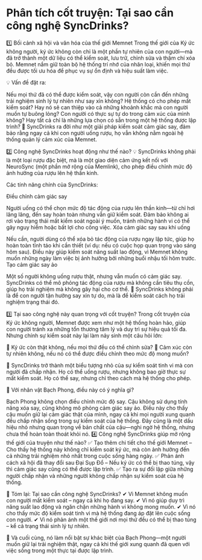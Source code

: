# Phân tích cốt truyện: Tại sao cần công nghệ SyncDrinks?

1️⃣ Bối cảnh xã hội và văn hóa của thế giới Memnet
Trong thế giới của Ký ức không người, ký ức không còn chỉ là một phần tự nhiên của con người—mà đã trở thành một dữ liệu có thể kiểm soát, lưu trữ, chỉnh sửa và thậm chí xóa bỏ. Memnet nắm giữ toàn bộ hệ thống trí nhớ của nhân loại, khiến mọi thứ đều được tối ưu hóa để phục vụ sự ổn định và hiệu suất làm việc.

💡 Vấn đề đặt ra:

Nếu mọi thứ đã có thể được kiểm soát, vậy con người còn cần đến những trải nghiệm sinh lý tự nhiên như say xỉn không?
Hệ thống có cho phép mất kiểm soát? Hay nó sẽ can thiệp vào cả những khoảnh khắc mà con người muốn tự buông lỏng?
Con người có thực sự tự do trong cảm xúc của mình không? Hay tất cả chỉ là những lựa chọn có sẵn trong một hệ thống được lập trình?
🔎 SyncDrinks ra đời như một giải pháp kiểm soát cảm giác say, đảm bảo rằng ngay cả khi con người uống rượu, họ vẫn không nằm ngoài hệ thống quản lý cảm xúc của Memnet.

2️⃣ Công nghệ SyncDrinks hoạt động như thế nào?
💡 SyncDrinks không phải là một loại rượu đặc biệt, mà là một giao diện cảm ứng kết nối với NeuroSync (một phần mở rộng của Memlink), cho phép điều chỉnh mức độ ảnh hưởng của rượu lên hệ thần kinh.

Các tính năng chính của SyncDrinks:

Điều chỉnh cảm giác say

Người uống có thể chọn mức độ tác động của rượu lên thần kinh—từ chỉ hơi lâng lâng, đến say hoàn toàn nhưng vẫn giữ kiểm soát.
Đảm bảo không ai rơi vào trạng thái mất kiểm soát ngoài ý muốn, tránh những hành vi có thể gây nguy hiểm hoặc bất lợi cho công việc.
Xóa cảm giác say sau khi uống

Nếu cần, người dùng có thể xóa bỏ tác động của rượu ngay lập tức, giúp họ hoàn toàn tỉnh táo khi cần thiết (ví dụ: nếu có cuộc họp quan trọng vào sáng hôm sau).
Điều này giúp kiểm soát năng suất lao động, vì Memnet không muốn những ngày làm việc bị ảnh hưởng bởi những buổi nhậu tối hôm trước.
Tạo cảm giác say ảo

Một số người không uống rượu thật, nhưng vẫn muốn có cảm giác say. SyncDrinks có thể mô phỏng tác động của rượu mà không cần tiêu thụ cồn, giúp họ trải nghiệm mà không gây hại cho cơ thể.
🚀 SyncDrinks không phải là để con người tận hưởng say xỉn tự do, mà là để kiểm soát cách họ trải nghiệm trạng thái đó.

3️⃣ Tại sao công nghệ này quan trọng với cốt truyện?
Trong cốt truyện của Ký ức không người, Memnet được xem như một hệ thống hoàn hảo, giúp con người tránh xa những tổn thương tâm lý và duy trì sự hiệu quả tối đa. Nhưng chính sự kiểm soát này lại làm nảy sinh một câu hỏi lớn:

💭 Ký ức còn thật không, nếu mọi thứ đều có thể chỉnh sửa?
💭 Cảm xúc còn tự nhiên không, nếu nó có thể được điều chỉnh theo mức độ mong muốn?

🔹 SyncDrinks trở thành một biểu tượng nhỏ của sự kiểm soát tinh vi mà con người đã chấp nhận. Họ có thể uống rượu, nhưng không bao giờ thực sự mất kiểm soát. Họ có thể say, nhưng chỉ theo cách mà hệ thống cho phép.

🔹 Với nhân vật Bạch Phong, điều này có ý nghĩa gì?

Bạch Phong không chọn điều chỉnh mức độ say. Cậu không sử dụng tính năng xóa say, cũng không mô phỏng cảm giác say ảo. Điều này cho thấy cậu muốn giữ lại cảm giác thật của mình, ngay cả khi mọi người xung quanh đều chấp nhận sống trong sự kiểm soát của hệ thống.
Đây cũng là một dấu hiệu nhỏ nhưng quan trọng về bản chất của cậu—nghi ngờ hệ thống, nhưng chưa thể hoàn toàn thoát khỏi nó.
4️⃣ Công nghệ SyncDrinks giúp mở rộng thế giới của truyện như thế nào?
✅ Tạo thêm chi tiết cho thế giới Memnet – Cho thấy hệ thống này không chỉ kiểm soát ký ức, mà còn ảnh hưởng đến cả những trải nghiệm nhỏ nhất trong cuộc sống hàng ngày.
✅ Phản ánh cách xã hội đã thay đổi sau Đại Sụp Đổ – Nếu ký ức có thể bị thao túng, vậy thì cảm giác say cũng có thể được lập trình.
✅ Tạo ra sự đối lập giữa những người chấp nhận và những người không chấp nhận sự kiểm soát của hệ thống.

📌 Tóm lại: Tại sao cần công nghệ SyncDrinks?
✔ Vì Memnet không muốn con người mất kiểm soát – ngay cả khi họ đang say.
✔ Vì nó giúp duy trì năng suất lao động và ngăn chặn những hành vi không mong muốn.
✔ Vì nó cho thấy mức độ kiểm soát tinh vi mà hệ thống đang áp đặt lên cuộc sống con người.
✔ Vì nó phản ánh một thế giới nơi mọi thứ đều có thể bị thao túng – kể cả trạng thái sinh lý tự nhiên.

🔎 Và cuối cùng, nó làm nổi bật sự khác biệt của Bạch Phong—một người muốn giữ lại trải nghiệm thật, ngay cả khi thế giới xung quanh đã quen với việc sống trong một thực tại được lập trình.
